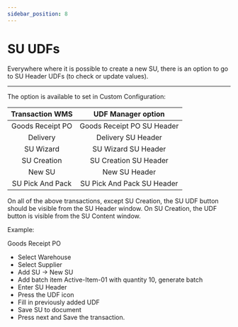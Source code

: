 ```yaml
---
sidebar_position: 8
---
```


# SU UDFs

Everywhere where it is possible to create a new SU, there is an option to go to SU Header UDFs (to check or update values).

---

The option is available to set in Custom Configuration:

|  Transaction WMS |     UDF Manager option     |
|:----------------:|:--------------------------:|
| Goods Receipt PO | Goods Receipt PO SU Header |
| Delivery         | Delivery SU Header         |
| SU Wizard        | SU Wizard SU Header        |
| SU Creation      | SU Creation SU Header      |
| New SU           | New SU Header              |
| SU Pick And Pack | SU Pick And Pack SU Header |

On all of the above transactions, except SU Creation, the SU UDF button should be visible from the SU Header window.
On SU Creation, the UDF button is visible from the SU Content window.

Example:

Goods Receipt PO

- Select Warehouse
- Select Supplier
- Add SU -> New SU
- Add batch item Active-Item-01 with quantity 10, generate batch
- Enter SU Header
- Press the UDF icon
- Fill in previously added UDF
- Save SU to document
- Press next and Save the transaction.
